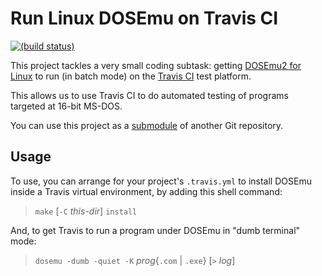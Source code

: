 # Run Linux DOSEmu on Travis CI

[![(build status)](https://travis-ci.org/tkchia/dosemu-on-travis-ci.svg?branch=master)](https://travis-ci.org/tkchia/dosemu-on-travis-ci)

This project tackles a very small coding subtask: getting [DOSEmu2 for Linux](http://stsp.github.io/dosemu2/) to run (in batch mode) on the [Travis CI](https://travis-ci.org/) test platform.

This allows us to use Travis CI to do automated testing of programs targeted at 16-bit MS-DOS.

You can use this project as a [submodule](https://git-scm.com/docs/git-submodule) of another Git repository.

## Usage

To use, you can arrange for your project's `.travis.yml` to install DOSEmu inside a Travis virtual environment, by adding this shell command:

> `make` [`-C` _this-dir_] `install`

And, to get Travis to run a program under DOSEmu in "dumb terminal" mode:

> `dosemu -dumb -quiet -K` _prog_{`.com` | `.exe`} [`>` _log_]
